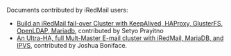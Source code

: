 
Documents contributed by iRedMail users:

* [Build an iRedMail fail-over Cluster with KeepAlived, HAProxy, GlusterFS, OpenLDAP, Mariadb](./haproxy.keepalived.glusterfs.html), contributed by Setyo Prayitno
* [An Ultra-HA, full Mult-Master E-mail cluster with iRedMail, MariaDB, and IPVS](http://pastebin.com/JcYeQBrX), contributed by Joshua Boniface.

